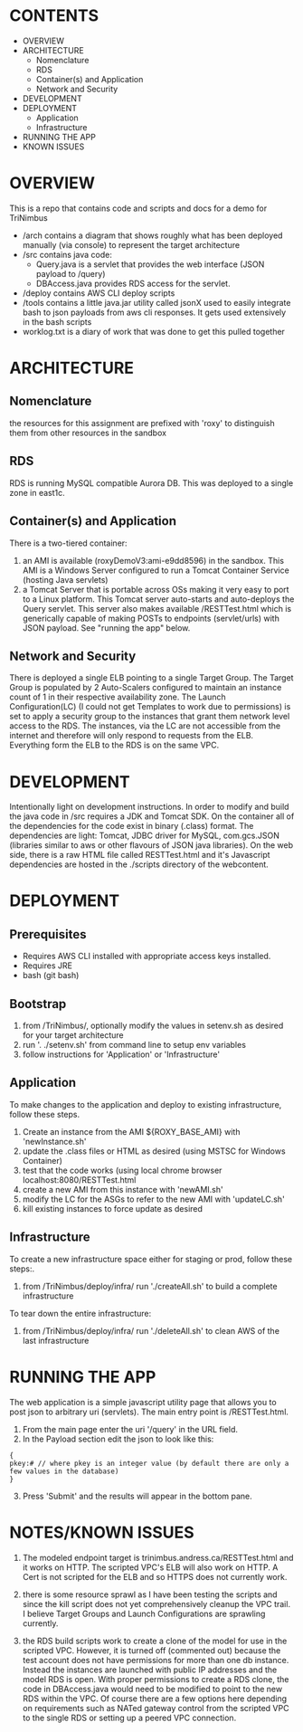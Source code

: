 

CONTENTS
==========
- OVERVIEW
- ARCHITECTURE
    - Nomenclature
    - RDS
    - Container(s) and Application
    - Network and Security
- DEVELOPMENT
- DEPLOYMENT
    - Application
    - Infrastructure
- RUNNING THE APP
- KNOWN ISSUES

OVERVIEW
===========
This is a repo that contains code and scripts and docs for a demo for TriNimbus

- /arch contains a diagram that shows roughly what has been deployed manually (via console) to represent the target architecture
- /src contains java code:
    - Query.java is a servlet that provides the web interface (JSON payload to /query)
    - DBAccess.java provides RDS access for the servlet.
- /deploy contains AWS CLI deploy scripts
- /tools contains a little java.jar utility called jsonX used to easily integrate bash to json payloads from aws cli responses.  It gets used extensively in the bash scripts
- worklog.txt is a diary of work that was done to get this pulled together


ARCHITECTURE
=============
Nomenclature
-------------
the resources for this assignment are prefixed with 'roxy' to distinguish them from other resources in the sandbox

RDS
----
RDS is running MySQL compatible Aurora DB.  This was deployed to a single zone in east1c.

Container(s) and Application
------------------
There is a two-tiered container:
1) an AMI is available (roxyDemoV3:ami-e9dd8596) in the sandbox.  This AMI is a Windows Server configured to run a Tomcat Container Service (hosting Java servlets)
2) a Tomcat Server that is portable across OSs making it very easy to port to a Linux platform.  This Tomcat server auto-starts and auto-deploys the Query servlet.  This server also makes available /RESTTest.html which is generically capable of making POSTs to endpoints (servlet/urls) with JSON payload. See "running the app" below.

Network and Security
-----------------------
There is deployed a single ELB pointing to a single Target Group.  The Target Group is populated by 2 Auto-Scalers configured to maintain an instance count of 1 in their respective availability zone. The Launch Configuration(LC) (I could not get Templates to work due to permissions) is set to apply a security group to the instances that grant them network level access to the RDS.  The instances, via the LC are not accessible from the internet and therefore will only respond to requests from the ELB.  Everything form the ELB to the RDS is on the same VPC.

DEVELOPMENT
===========
Intentionally light on development instructions.  In order to modify and build the java code in /src requires a JDK and Tomcat SDK.  On the container all of the dependencies for the code exist in binary (.class) format.  The dependencies are light: Tomcat, JDBC driver for MySQL, com.gcs.JSON (libraries similar to aws or other flavours of JSON java libraries).  On the web side, there is a raw HTML file called RESTTest.html and it's Javascript dependencies are hosted in the ./scripts directory of the webcontent.

DEPLOYMENT
===============================
Prerequisites
----------------
- Requires AWS CLI installed with appropriate access keys installed.
- Requires JRE
- bash (git bash)

Bootstrap
----------
1) from /TriNimbus/, optionally modify the values in setenv.sh as desired for your target architecture
3) run '. ./setenv.sh' from command line to setup env variables
4) follow instructions for 'Application' or 'Infrastructure'

Application
------------
To make changes to the application and deploy to existing infrastructure, follow these steps.

1) Create an instance from the AMI ${ROXY_BASE_AMI} with 'newInstance.sh'
2) update the .class files or HTML as desired (using MSTSC for Windows Container)
3) test that the code works (using local chrome browser localhost:8080/RESTTest.html
4) create a new AMI from this instance with 'newAMI.sh'
5) modify the LC for the ASGs to refer to the new AMI with 'updateLC.sh'
6) kill existing instances to force update as desired

Infrastructure
--------------
To create a new infrastructure space either for staging or prod, follow these steps:.

1) from /TriNimbus/deploy/infra/ run './createAll.sh' to build a complete infrastructure

To tear down the entire infrastructure:

1) from /TriNimbus/deploy/infra/ run './deleteAll.sh' to clean AWS of the last infrastructure

RUNNING THE APP
==================
The web application is a simple javascript utility page that allows you to post json to arbitrary uri (servlets).
The main entry point is /RESTTest.html.

1) From the main page enter the uri '/query' in the URL field.
2) In the Payload section edit the json to look like this:
```jacascript
{
pkey:# // where pkey is an integer value (by default there are only a few values in the database)
}
```
3) Press 'Submit' and the results will appear in the bottom pane.

NOTES/KNOWN ISSUES
=============
1) The modeled endpoint target is trinimbus.andress.ca/RESTTest.html and it works on HTTP. The scripted VPC's ELB will also work on HTTP.  A Cert is not scripted for the ELB and so HTTPS does not currently work.

2) there is some resource sprawl as I have been testing the scripts and since the kill script does not yet comprehensively cleanup the VPC trail. I believe Target Groups and Launch Configurations are sprawling currently.

3) the RDS build scripts work to create a clone of the model for use in the scripted VPC.  However, it is turned off (commented out) because the test account does not have permissions for more than one db instance.  Instead the instances are launched with public IP addresses and the model RDS is open. With proper permissions to create a RDS clone, the code in DBAccess.java would need to be modified to point to the new RDS within the VPC. Of course there are a few options here depending on requirements such as NATed gateway control from the scripted VPC to the single RDS or setting up a peered VPC connection.